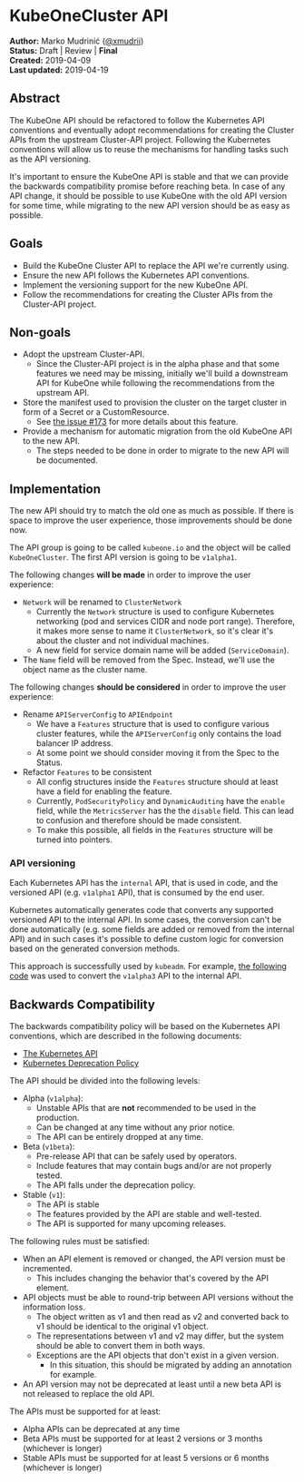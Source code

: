 # KubeOneCluster API

**Author:** Marko Mudrinić ([@xmudrii](https://github.com/xmudrii))  
**Status:** Draft | Review | **Final**  
**Created:** 2019-04-09  
**Last updated:** 2019-04-19

## Abstract

The KubeOne API should be refactored to follow the Kubernetes API conventions and eventually adopt recommendations
for creating the Cluster APIs from the upstream Cluster-API project. Following the Kubernetes conventions will allow
us to reuse the mechanisms for handling tasks such as the API versioning.

It's important to ensure the KubeOne API is stable and that we can provide the backwards compatibility promise
before reaching beta. In case of any API change, it should be possible to use KubeOne with the old API version
for some time, while migrating to the new API version should be as easy as possible.

## Goals

* Build the KubeOne Cluster API to replace the API we're currently using.
* Ensure the new API follows the Kubernetes API conventions.
* Implement the versioning support for the new KubeOne API.
* Follow the recommendations for creating the Cluster APIs from the Cluster-API project.

## Non-goals

* Adopt the upstream Cluster-API.
  * Since the Cluster-API project is in the alpha phase and that some features we need may be missing,
  initially we'll build a downstream API for KubeOne while following the recommendations from the upstream API.
* Store the manifest used to provision the cluster on the target cluster in form of a Secret or a CustomResource.
  * See [the issue #173](https://github.com/kubermatic/kubeone/issues/173) for more details about this feature.
* Provide a mechanism for automatic migration from the old KubeOne API to the new API.
  * The steps needed to be done in order to migrate to the new API will be documented.

## Implementation

The new API should try to match the old one as much as possible. If there is space to improve the user experience,
those improvements should be done now.

The API group is going to be called `kubeone.io` and the object will be called `KubeOneCluster`. The first API
version is going to be `v1alpha1`.

The following changes **will be made** in order to improve the user experience:

* `Network` will be renamed to `ClusterNetwork`
  * Currently the `Network` structure is used to configure Kubernetes networking (pod and services CIDR and
  node port range). Therefore, it makes more sense to name it `ClusterNetwork`, so it's clear it's about the cluster
  and not individual machines.
  * A new field for service domain name will be added (`ServiceDomain`).
* The `Name` field will be removed from the Spec. Instead, we'll use the object name as the cluster name.

The following changes **should be considered** in order to improve the user experience:

* Rename `APIServerConfig` to `APIEndpoint`
  * We have a `Features` structure that is used to configure various cluster features, while the `APIServerConfig`
  only contains the load balancer IP address.
  * At some point we should consider moving it from the Spec to the Status.
* Refactor `Features` to be consistent
  * All config structures inside the `Features` structure should at least have a field for enabling the feature.
  * Currently, `PodSecurityPolicy` and `DynamicAuditing` have the `enable` field, while the `MetricsServer` has the
  the `disable` field. This can lead to confusion and therefore should be made consistent.
  * To make this possible, all fields in the `Features` structure will be turned into pointers.

### API versioning

Each Kubernetes API has the `internal` API, that is used in code, and the versioned API (e.g. `v1alpha1` API), that is consumed
by the end user.

Kubernetes automatically generates code that converts any supported versioned API to the internal API. In some cases,
the conversion can't be done automatically (e.g. some fields are added or removed from the internal API) and in such cases
it's possible to define custom logic for conversion based on the generated conversion methods.

This approach is successfully used by `kubeadm`. For example, [the following code](https://github.com/kubernetes/kubernetes/blob/release-1.12/cmd/kubeadm/app/apis/kubeadm/v1alpha3/conversion.go) was used to convert the `v1alpha3` API to the internal API.

## Backwards Compatibility

The backwards compatibility policy will be based on the Kubernetes API conventions,
which are described in the following documents:

* [The Kubernetes API](https://kubernetes.io/docs/concepts/overview/kubernetes-api/)
* [Kubernetes Deprecation Policy](https://kubernetes.io/docs/reference/using-api/deprecation-policy/)

The API should be divided into the following levels:

* Alpha (`v1alpha`):
  * Unstable APIs that are **not** recommended to be used in the production.
  * Can be changed at any time without any prior notice.
  * The API can be entirely dropped at any time.
* Beta (`v1beta`):
  * Pre-release API that can be safely used by operators.
  * Include features that may contain bugs and/or are not properly tested.
  * The API falls under the deprecation policy.
* Stable (`v1`):
  * The API is stable
  * The features provided by the API are stable and well-tested.
  * The API is supported for many upcoming releases.

The following rules must be satisfied:

* When an API element is removed or changed, the API version must be incremented.
  * This includes changing the behavior that's covered by the API element.
* API objects must be able to round-trip between API versions without the information loss.
  * The object written as v1 and then read as v2 and converted back to v1 should be identical to the original v1 object.
  * The representations between v1 and v2 may differ, but the system should be able to convert them in both ways.
  * Exceptions are the API objects that don't exist in a given version.
    * In this situation, this should be migrated by adding an annotation for example.
* An API version may not be deprecated at least until a new beta API is not released to replace the old API.

The APIs must be supported for at least:

* Alpha APIs can be deprecated at any time
* Beta APIs must be supported for at least 2 versions or 3 months (whichever is longer)
* Stable APIs must be supported for at least 5 versions or 6 months (whichever is longer)
